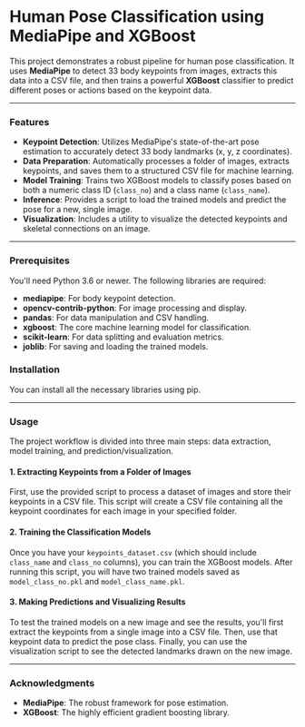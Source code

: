# Human Pose Classification using MediaPipe and XGBoost

This project demonstrates a robust pipeline for human pose classification. It uses **MediaPipe** to detect 33 body keypoints from images, extracts this data into a CSV file, and then trains a powerful **XGBoost** classifier to predict different poses or actions based on the keypoint data.

---

### Features

* **Keypoint Detection**: Utilizes MediaPipe's state-of-the-art pose estimation to accurately detect 33 body landmarks (x, y, z coordinates).
* **Data Preparation**: Automatically processes a folder of images, extracts keypoints, and saves them to a structured CSV file for machine learning.
* **Model Training**: Trains two XGBoost models to classify poses based on both a numeric class ID (`class_no`) and a class name (`class_name`).
* **Inference**: Provides a script to load the trained models and predict the pose for a new, single image.
* **Visualization**: Includes a utility to visualize the detected keypoints and skeletal connections on an image.

---

### Prerequisites

You'll need Python 3.6 or newer. The following libraries are required:

* **mediapipe**: For body keypoint detection.
* **opencv-contrib-python**: For image processing and display.
* **pandas**: For data manipulation and CSV handling.
* **xgboost**: The core machine learning model for classification.
* **scikit-learn**: For data splitting and evaluation metrics.
* **joblib**: For saving and loading the trained models.

### Installation

You can install all the necessary libraries using pip.

---

### Usage

The project workflow is divided into three main steps: data extraction, model training, and prediction/visualization.

#### 1. Extracting Keypoints from a Folder of Images

First, use the provided script to process a dataset of images and store their keypoints in a CSV file. This script will create a CSV file containing all the keypoint coordinates for each image in your specified folder.

#### 2. Training the Classification Models

Once you have your `keypoints_dataset.csv` (which should include `class_name` and `class_no` columns), you can train the XGBoost models. After running this script, you will have two trained models saved as `model_class_no.pkl` and `model_class_name.pkl`.

#### 3. Making Predictions and Visualizing Results

To test the trained models on a new image and see the results, you'll first extract the keypoints from a single image into a CSV file. Then, use that keypoint data to predict the pose class. Finally, you can use the visualization script to see the detected landmarks drawn on the new image.

---

### Acknowledgments
* **MediaPipe**: The robust framework for pose estimation.
* **XGBoost**: The highly efficient gradient boosting library.
